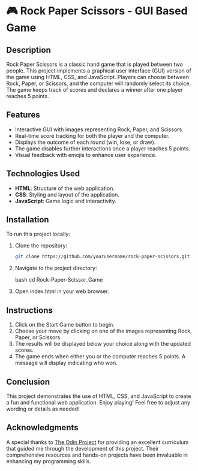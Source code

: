 # 🎮 Rock Paper Scissors - GUI Based Game

## Description

Rock Paper Scissors is a classic hand game that is played between two people. This project implements a graphical user interface (GUI) version of the game using HTML, CSS, and JavaScript. Players can choose between Rock, Paper, or Scissors, and the computer will randomly select its choice. The game keeps track of scores and declares a winner after one player reaches 5 points.

## Features

- Interactive GUI with images representing Rock, Paper, and Scissors.
- Real-time score tracking for both the player and the computer.
- Displays the outcome of each round (win, lose, or draw).
- The game disables further interactions once a player reaches 5 points.
- Visual feedback with emojis to enhance user experience.

## Technologies Used

- **HTML**: Structure of the web application.
- **CSS**: Styling and layout of the application.
- **JavaScript**: Game logic and interactivity.

## Installation

To run this project locally:

1. Clone the repository:
   ```bash
   git clone https://github.com/yourusername/rock-paper-scissors.git
   ```
2. Navigate to the project directory:

   bash
   cd Rock-Paper-Scissor_Game

3. Open index.html in your web browser.

## Instructions

1. Click on the Start Game button to begin.
2. Choose your move by clicking on one of the images representing Rock, Paper, or Scissors.
3. The results will be displayed below your choice along with the updated scores.
4. The game ends when either you or the computer reaches 5 points. A message will display indicating who won.

## Conclusion

This project demonstrates the use of HTML, CSS, and JavaScript to create a fun and functional web application. Enjoy playing! Feel free to adjust any wording or details as needed!

## Acknowledgments

A special thanks to [The Odin Project](https://www.theodinproject.com/) for providing an excellent curriculum that guided me through the development of this project. Their comprehensive resources and hands-on projects have been invaluable in enhancing my programming skills.
